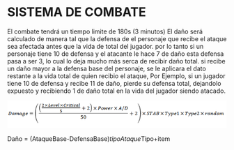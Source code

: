 # SISTEMA DE COMBATE
El combate tendrá un tiempo limite de 180s (3 minutos) 
El daño será calculado de manera tal que la defensa de el personaje que recibe el ataque sea afectada antes que la vida de total del jugador.
por lo tanto si un personaje tiene 10 de defensa y el atacante le hace 7 de daño esta defensa pasa a ser 3, lo cual lo deja mucho más serca de recibir daño total.
si recibe un daño mayor a la defensa base del personaje, se le aplicara el dato restante a la vida total de quien recibio el ataque, Por Ejemplo, si un jugador tiene 10 de defensa y recibe 11 de daño, pierde su defensa total, dejandolo expuesto y recibiendo 1 de daño total en la vida del jugador siendo atacado.


![EjemploFormuladeDaño](/docs/assets/damage.png)

Daño = (AtaqueBase-DefensaBase)*tipoAtaque*Tipo+item

